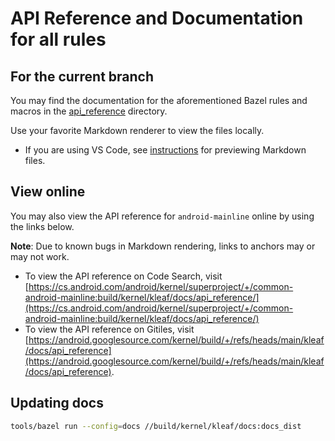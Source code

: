 # API Reference and Documentation for all rules

## For the current branch

You may find the documentation for the aforementioned Bazel rules and macros in
the [api_reference](api_reference) directory.

Use your favorite Markdown renderer to view the files locally.

* If you are using VS Code, see
  [instructions](https://code.visualstudio.com/docs/languages/markdown#_markdown-preview)
  for previewing Markdown files.

## View online

You may also view the API reference for `android-mainline` online by using
the links below.

**Note**: Due to known bugs in Markdown rendering, links to anchors may
or may not work.

<!-- Ref: b/327647132 -->

- To view the API reference on Code Search, visit
  [https://cs.android.com/android/kernel/superproject/+/common-android-mainline:build/kernel/kleaf/docs/api_reference/](https://cs.android.com/android/kernel/superproject/+/common-android-mainline:build/kernel/kleaf/docs/api_reference/)
- To view the API reference on Gitiles, visit
  [https://android.googlesource.com/kernel/build/+/refs/heads/main/kleaf/docs/api_reference](https://android.googlesource.com/kernel/build/+/refs/heads/main/kleaf/docs/api_reference).

## Updating docs

```sh
tools/bazel run --config=docs //build/kernel/kleaf/docs:docs_dist
```
